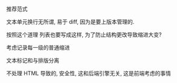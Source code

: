


推荐范式


文本单元换行无所谓, 易于 diff, 因为是要上版本管理的.


按照这个道理 列表也要写成这样, 为了防止结构更改导致缩进大变?

考虑记录每一级的普通缩进




文本标记和与排版分离


不处理 HTML 导致的, 安全性, 这和后端引擎无关, 这是前端考虑的事情

